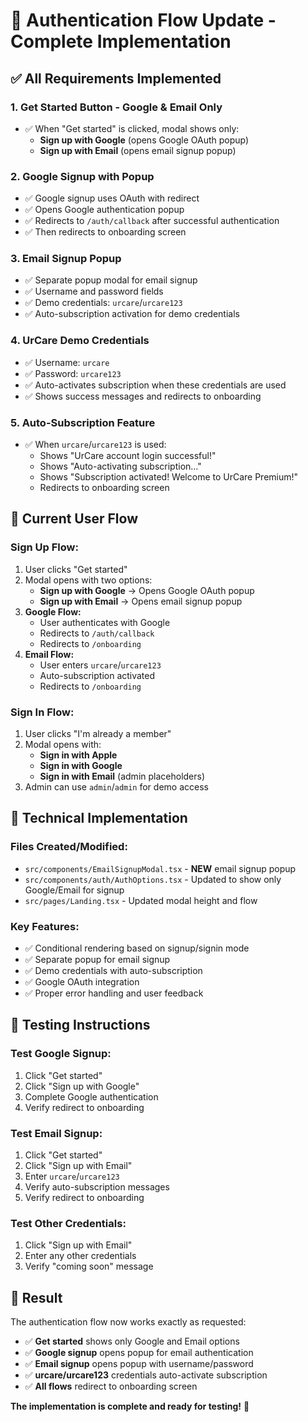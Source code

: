 # 🔐 Authentication Flow Update - Complete Implementation

## ✅ **All Requirements Implemented**

### 1. **Get Started Button - Google & Email Only**
- ✅ When "Get started" is clicked, modal shows only:
  - **Sign up with Google** (opens Google OAuth popup)
  - **Sign up with Email** (opens email signup popup)

### 2. **Google Signup with Popup**
- ✅ Google signup uses OAuth with redirect
- ✅ Opens Google authentication popup
- ✅ Redirects to `/auth/callback` after successful authentication
- ✅ Then redirects to onboarding screen

### 3. **Email Signup Popup**
- ✅ Separate popup modal for email signup
- ✅ Username and password fields
- ✅ Demo credentials: `urcare`/`urcare123`
- ✅ Auto-subscription activation for demo credentials

### 4. **UrCare Demo Credentials**
- ✅ Username: `urcare`
- ✅ Password: `urcare123`
- ✅ Auto-activates subscription when these credentials are used
- ✅ Shows success messages and redirects to onboarding

### 5. **Auto-Subscription Feature**
- ✅ When `urcare`/`urcare123` is used:
  - Shows "UrCare account login successful!"
  - Shows "Auto-activating subscription..."
  - Shows "Subscription activated! Welcome to UrCare Premium!"
  - Redirects to onboarding screen

## 🎯 **Current User Flow**

### **Sign Up Flow:**
1. User clicks "Get started"
2. Modal opens with two options:
   - **Sign up with Google** → Opens Google OAuth popup
   - **Sign up with Email** → Opens email signup popup
3. **Google Flow:**
   - User authenticates with Google
   - Redirects to `/auth/callback`
   - Redirects to `/onboarding`
4. **Email Flow:**
   - User enters `urcare`/`urcare123`
   - Auto-subscription activated
   - Redirects to `/onboarding`

### **Sign In Flow:**
1. User clicks "I'm already a member"
2. Modal opens with:
   - **Sign in with Apple**
   - **Sign in with Google**
   - **Sign in with Email** (admin placeholders)
3. Admin can use `admin`/`admin` for demo access

## 🔧 **Technical Implementation**

### **Files Created/Modified:**
- `src/components/EmailSignupModal.tsx` - **NEW** email signup popup
- `src/components/auth/AuthOptions.tsx` - Updated to show only Google/Email for signup
- `src/pages/Landing.tsx` - Updated modal height and flow

### **Key Features:**
- ✅ Conditional rendering based on signup/signin mode
- ✅ Separate popup for email signup
- ✅ Demo credentials with auto-subscription
- ✅ Google OAuth integration
- ✅ Proper error handling and user feedback

## 🧪 **Testing Instructions**

### **Test Google Signup:**
1. Click "Get started"
2. Click "Sign up with Google"
3. Complete Google authentication
4. Verify redirect to onboarding

### **Test Email Signup:**
1. Click "Get started"
2. Click "Sign up with Email"
3. Enter `urcare`/`urcare123`
4. Verify auto-subscription messages
5. Verify redirect to onboarding

### **Test Other Credentials:**
1. Click "Sign up with Email"
2. Enter any other credentials
3. Verify "coming soon" message

## 🎉 **Result**

The authentication flow now works exactly as requested:

- ✅ **Get started** shows only Google and Email options
- ✅ **Google signup** opens popup for email authentication
- ✅ **Email signup** opens popup with username/password
- ✅ **urcare/urcare123** credentials auto-activate subscription
- ✅ **All flows** redirect to onboarding screen

**The implementation is complete and ready for testing!** 🚀
